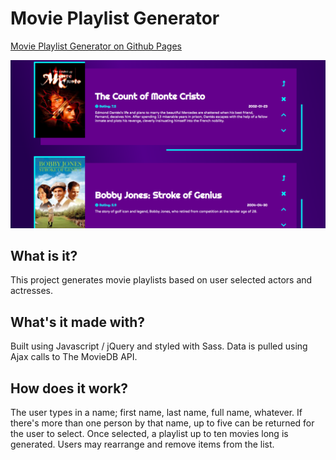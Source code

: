 # Movie Playlist Generator

[Movie Playlist Generator on Github Pages](https://lewisbrignell.github.io/moviePlaylistGenerator/)

![add screen shot here](screen-shot.png)

## What is it?

This project generates movie playlists based on user selected actors and actresses. 

## What's it made with?

Built using Javascript / jQuery and styled with Sass. Data is pulled using Ajax calls to The MovieDB API.

## How does it work?

The user types in a name; first name, last name, full name, whatever. If there's more than one person by that name, up to five can be returned for the user to select. Once selected, a playlist up to ten movies long is generated. Users may rearrange and remove items from the list.

